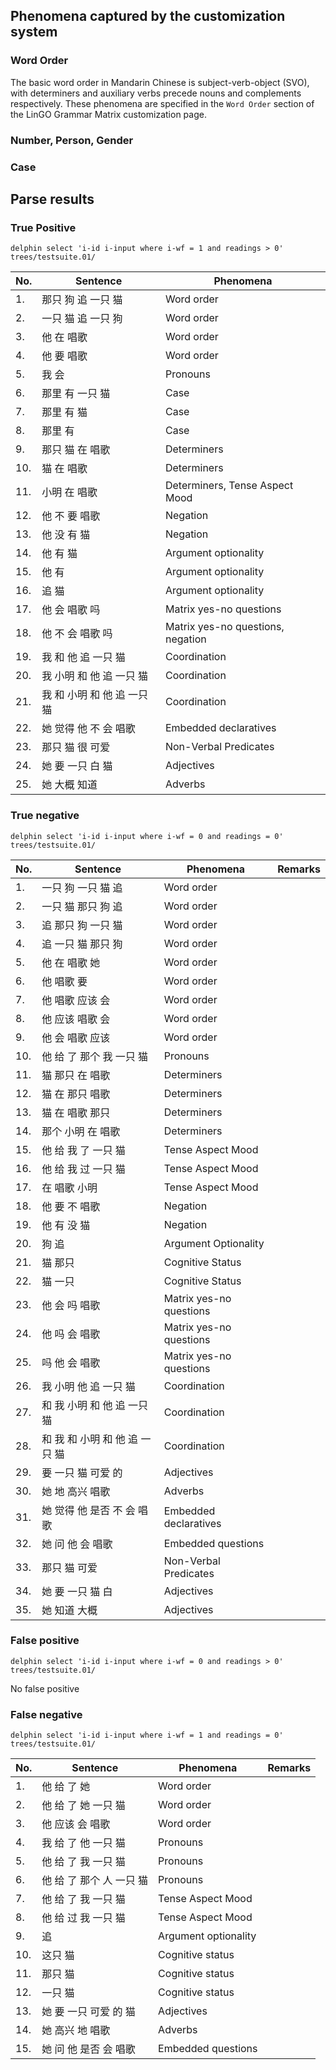 ## Phenomena captured by the customization system
### Word Order
The basic word order in Mandarin Chinese is subject-verb-object (SVO), with determiners and auxiliary verbs precede nouns and complements respectively. These phenomena are specified in the `Word Order` section of the LinGO Grammar Matrix customization page.

### Number, Person, Gender

### Case

## Parse results
### True Positive
```
delphin select 'i-id i-input where i-wf = 1 and readings > 0' trees/testsuite.01/
```

| No. | Sentence                    | Phenomena                         |
|-----|-----------------------------|-----------------------------------|
| 1.  | 那只 狗 追 一只 猫          | Word order                        |
| 2.  | 一只 猫 追 一只 狗          | Word order                        |
| 3.  | 他 在 唱歌                  | Word order                        |
| 4.  | 他 要 唱歌                  | Word order                        |
| 5.  | 我 会                       | Pronouns                          |
| 6.  | 那里 有 一只 猫             | Case                              |
| 7.  | 那里 有 猫                  | Case                              |
| 8.  | 那里 有                     | Case                              |
| 9.  | 那只 猫 在 唱歌             | Determiners                       |
| 10. | 猫 在 唱歌                  | Determiners                       |
| 11. | 小明 在 唱歌                | Determiners, Tense Aspect Mood    |
| 12. | 他 不 要 唱歌               | Negation                          |
| 13. | 他 没 有 猫                 | Negation                          |
| 14. | 他 有 猫                    | Argument optionality              |
| 15. | 他 有                       | Argument optionality              |
| 16. | 追 猫                       | Argument optionality              |
| 17. | 他 会 唱歌 吗               | Matrix yes-no questions           |
| 18. | 他 不 会 唱歌 吗            | Matrix yes-no questions, negation |
| 19. | 我 和 他 追 一只 猫         | Coordination                      |
| 20. | 我 小明 和 他 追 一只 猫    | Coordination                      |
| 21. | 我 和 小明 和 他 追 一只 猫 | Coordination                      |
| 22. | 她 觉得 他 不 会 唱歌       | Embedded declaratives             |
| 23. | 那只 猫 很 可爱             | Non-Verbal Predicates             |
| 24. | 她 要 一只 白 猫            | Adjectives                        |
| 25. | 她 大概 知道                | Adverbs                           |


### True negative
```
delphin select 'i-id i-input where i-wf = 0 and readings = 0' trees/testsuite.01/
```
| No. | Sentence                       | Phenomena               | Remarks |
|-----|--------------------------------|-------------------------|---------|
| 1.  | 一只 狗 一只 猫 追             | Word order              ||
| 2.  | 一只 猫 那只 狗 追             | Word order              ||
| 3.  | 追 那只 狗 一只 猫             | Word order              ||
| 4.  | 追 一只 猫 那只 狗             | Word order              ||
| 5.  | 他 在 唱歌 她                  | Word order              ||
| 6.  | 他 唱歌 要                     | Word order              ||
| 7.  | 他 唱歌 应该 会                | Word order              ||
| 8.  | 他 应该 唱歌 会                | Word order              ||
| 9.  | 他 会 唱歌 应该                | Word order              ||
| 10. | 他 给 了 那个 我 一只 猫       | Pronouns                ||
| 11. | 猫 那只 在 唱歌                | Determiners             ||
| 12. | 猫 在 那只 唱歌                | Determiners             ||
| 13. | 猫 在 唱歌 那只                | Determiners             ||
| 14. | 那个 小明 在 唱歌              | Determiners             ||
| 15. | 他 给 我 了 一只 猫            | Tense Aspect Mood       ||
| 16. | 他 给 我 过 一只 猫            | Tense Aspect Mood       ||
| 17. | 在 唱歌 小明                   | Tense Aspect Mood       ||
| 18. | 他 要 不 唱歌                  | Negation                ||
| 19. | 他 有 没 猫                    | Negation                ||
| 20. | 狗 追                          | Argument Optionality    ||
| 21. | 猫 那只                        | Cognitive Status        ||
| 22. | 猫 一只                        | Cognitive Status        ||
| 23. | 他 会 吗 唱歌                  | Matrix yes-no questions ||
| 24. | 他 吗 会 唱歌                  | Matrix yes-no questions ||
| 25. | 吗 他 会 唱歌                  | Matrix yes-no questions ||
| 26. | 我 小明 他 追 一只 猫          | Coordination            ||
| 27. | 和 我 小明 和 他 追 一只 猫    | Coordination            ||
| 28. | 和 我 和 小明 和 他 追 一只 猫 | Coordination            ||
| 29. | 要 一只 猫 可爱 的             | Adjectives              ||
| 30. | 她 地 高兴 唱歌                | Adverbs                 ||
| 31. | 她 觉得 他 是否 不 会 唱歌     | Embedded declaratives   ||
| 32. | 她 问 他 会 唱歌               | Embedded questions      ||
| 33. | 那只 猫 可爱                   | Non-Verbal Predicates   ||
| 34. | 她 要 一只 猫 白               | Adjectives              ||
| 35. | 她 知道 大概                   | Adjectives              ||

### False positive
```
delphin select 'i-id i-input where i-wf = 0 and readings > 0' trees/testsuite.01/
```
No false positive

### False negative
```
delphin select 'i-id i-input where i-wf = 1 and readings = 0' trees/testsuite.01/
```
| No. | Sentence                 | Phenomena            | Remarks |
|-----|--------------------------|----------------------|---------|
| 1.  | 他 给 了 她              | Word order           |         |
| 2.  | 他 给 了 她 一只 猫      | Word order           |         |
| 3.  | 他 应该 会 唱歌          | Word order           |         |
| 4.  | 我 给 了 他 一只 猫      | Pronouns             |         |
| 5.  | 他 给 了 我 一只 猫      | Pronouns             |         |
| 6.  | 他 给 了 那个 人 一只 猫 | Pronouns             |         |
| 7.  | 他 给 了 我 一只 猫      | Tense Aspect Mood    |         |
| 8.  | 他 给 过 我 一只 猫      | Tense Aspect Mood    |         |
| 9.  | 追                       | Argument optionality |         |
| 10. | 这只 猫                  | Cognitive status     |         |
| 11. | 那只 猫                  | Cognitive status     |         |
| 12. | 一只 猫                  | Cognitive status     |         |
| 13. | 她 要 一只 可爱 的 猫    | Adjectives           |         |
| 14. | 她 高兴 地 唱歌          | Adverbs              |         |
| 15. | 她 问 他 是否 会 唱歌    | Embedded questions   |         |
